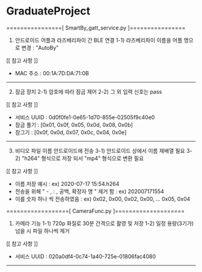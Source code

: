 # GraduateProject

================[ SmartBy_gatt_service.py ]================

1. 안드로이드 어플과 라즈베리파이 간 BLE 연결 
1-1) 라즈베리파이 이름을 어플 명으로 변경 : "AutoBy"

[[ 참고 사항 ]]
- MAC 주소 : 00:1A:7D:DA:71:0B

-------------------------------------------------------------------------------------
2. 잠금 장치
2-1) 암호에 따라 잠금 제어
2-2) 그 외 입력 신호는 pass

[[ 참고 사항 ]]
- 서비스 UUID 	: 0d0f0fe1-0e65-1d70-855e-02505f9c40e0
- 잠금 풀기 	: [0x01, 0x0f, 0x05, 0x0d, 0x08, 0x0b]
- 잠그기    	: [0x0f, 0x0d, 0x07, 0x0c, 0x04, 0x0e]

-------------------------------------------------------------------------------------
3. 비디오 파일 이름 안드로이드에 전송
3-1) 안드로이드 상에서 이름 재배열 필요 
3-2) "h264" 형식으로 저장 되서 "mp4" 형식으로 변환 필요

[[ 참고 사항 ]]
- 이름 저장 예시 : ex) 2020-07-17 15:54.h264
- 전송을 위해 " - , : , 공백, 확장자 명 " 제거 함 : ex) 202007171554
- 이를 숫자 하나 씩 전송하였음 : ex) 0x02, 0x00, 0x02, 0x00, ... 0x05, 0x04

==================[ CameraFunc.py ]====================

1. 카메라 기능
1-1) 720p 화질로 30분 간격으로 촬영 및 저장
1-2) 일정 용량(3기가) 넘을 시 파일 하나씩 제거

[[ 참고 사항 ]]
- 서비스 UUID 	: 020a0df4-0c74-1a40-725e-01806fac4080

-------------------------------------------------------------------------------------
